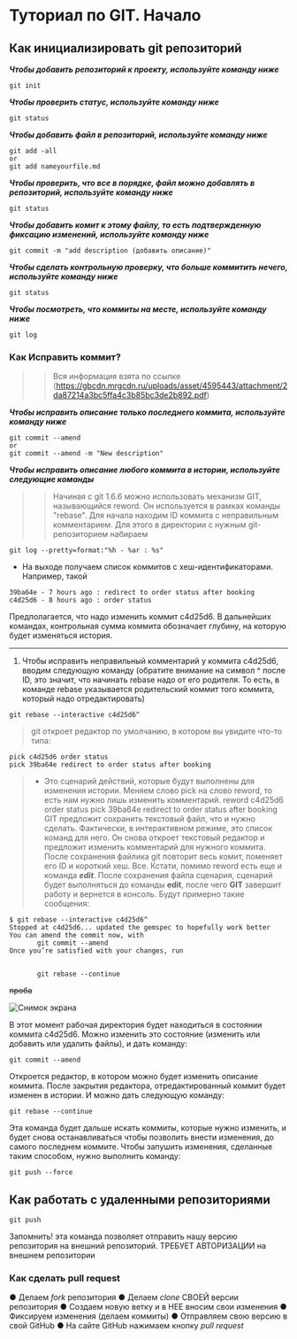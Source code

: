 # Туториал по GIT. Начало

## Как инициализировать git репозиторий

*__Чтобы добавить репозиторий к проекту, используйте команду ниже__*
~~~
git init
~~~

*__Чтобы проверить статус, используйте команду ниже__*
~~~
git status
~~~

*__Чтобы добавить файл в репозиторий, используйте команду ниже__*
~~~
git add -all 
or 
git add nameyourfile.md
~~~

*__Чтобы проверить, что все в порядке, файл можно добавлять в репозиторий, используйте команду ниже__*
~~~ 
git status
~~~

*__Чтобы добавить комит к этому файлу, то есть подтвержденную фиксацию изменений, используйте команду ниже__*
~~~
git commit -m "add description (добавить описание)"
~~~

*__Чтобы сделать контрольную проверку, что больше коммитить нечего, используйте команду ниже__*
~~~
git status
~~~
*__Чтобы посмотреть, что коммиты на месте, используйте команду ниже__*
~~~
git log
~~~
### Как Исправить коммит?

>> Вся информация взята по ссылке (https://gbcdn.mrgcdn.ru/uploads/asset/4595443/attachment/2da87214a3bc5ffa4c3b85bc3de2b892.pdf) 

*__Чтобы исправить описание только последнего коммита, используйте команду ниже__*
~~~
git commit --amend
or
git commit --amend -m "New description"
~~~

*__Чтобы исправить описание любого коммита в истории, используйте следующие команды__*

 >>  Начиная с git 1.6.6 можно использовать механизм GIT, называющийся reword. Он используется в рамках команды "rebase".
   Для начала находим ID коммита с неправильным комментарием. Для этого в директории с нужным git-репозиторием набираем

~~~
git log --pretty=format:"%h - %ar : %s"
~~~

   * На выходе получаем список коммитов с хеш-идентификаторами. Например, такой

   ~~~
39ba64e - 7 hours ago : redirect to order status after booking
c4d25d6 - 8 hours ago : order status
~~~
   Предполагается, что надо изменить коммит c4d25d6. В дальнейших командах, контрольная сумма коммита обозначает глубину, на которую будет изменяться история.
   ***

   1. Чтобы исправить неправильный комментарий у коммита c4d25d6, вводим следующую команду (обратите внимание на символ ^ после ID, это значит, что начинать rebase надо от его родителя. То есть, в команде rebase указывается родительский коммит того коммита, который надо отредактировать)

   ~~~
git rebase --interactive c4d25d6^
~~~

  > git откроет редактор по умолчанию, в котором вы увидите что-то типа:

~~~
pick c4d25d6 order status
pick 39ba64e redirect to order status after booking
~~~

> * Это сценарий действий, которые будут выполнены для изменения истории.
Меняем слово pick на слово reword, то есть нам нужно лишь изменить комментарий.
reword c4d25d6 order status
pick 39ba64e redirect to order status after booking
GIT предложит сохранить текстовый файл, что и нужно сделать. Фактически, в интерактивном режиме, это список команд для него. Он снова откроет текстовый редактор и предложит изменить комментарий для нужного коммита. После сохранения файлика git повторит весь комит, поменяет его ID и короткий хеш. Все.
Кстати, помимо reword есть еще и команда *__edit__*. После сохранения файла сценария, сценарий будет выполняться до 
команды __edit__, после чего **GIT** завершит работу и вернется в консоль. Будут примерно такие сообщения:
~~~
$ git rebase --interactive c4d25d6^
Stopped at c4d25d6... updated the gemspec to hopefully work better
You can amend the commit now, with
       git commit --amend
Once you’re satisfied with your changes, run


       git rebase --continue
~~~
~~проба~~

![Снимок экрана](//https://img1.akspic.ru/attachments/crops/2/2/4/0/50422/50422-senokosnoye_ugodye-pole-selskoe_hozyajstvo-zakat-risovoe_pole-2560x1440.jpg/900x600)


  В этот момент рабочая директория будет находиться в состоянии коммита c4d25d6. Можно изменить это состояние (изменить или добавить или удалить файлы), и дать команду:

~~~
git commit --amend
~~~

Откроется редактор, в котором можно будет изменить описание коммита. После закрытия редактора, отредактированный 
коммит будет изменен в истории. И можно дать следующую команду:
~~~
git rebase --continue
~~~

Эта команда будет дальше искать коммиты, которые нужно изменить, и будет снова останавливаться чтобы позволить внести изменения, до самого последнем коммите.
Чтобы запушить изменения, сделанные таким способом, нужно выполнить команду:
~~~
git push --force
~~~

## Как работать с удаленными репозиториями
~~~
git push
~~~

 Запомнить!
эта команда позволяет отправить нашу версию репозитория на внешний 
репозиторий. ТРЕБУЕТ АВТОРИЗАЦИИ на внешнем репозитории

### Как сделать pull request

● Делаем *fork* репозитория 
● Делаем *clone* СВОЕЙ версии репозитория 
● Создаем новую ветку и в НЕЕ вносим свои изменения 
● Фиксируем изменения (делаем коммиты) 
● Отправляем свою версию в свой GitHub 
● На сайте GitHub нажимаем кнопку 
*pull request*

